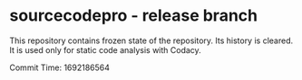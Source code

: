 # sourcecodepro - release branch

This repository contains frozen state of the repository.
Its history is cleared. It is used only for static code
analysis with Codacy.

Commit Time: 1692186564